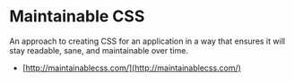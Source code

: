 ﻿# Maintainable CSS

An approach to creating CSS for an application in a way that ensures it will stay readable, sane, and maintainable over time.



 * [http://maintainablecss.com/](http://maintainablecss.com/)